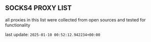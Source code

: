 ## SOCKS4 PROXY LIST

all proxies in this list were collected from open sources and tested for functionality

last update: `2025-01-10 00:52:12.942234+00:00`